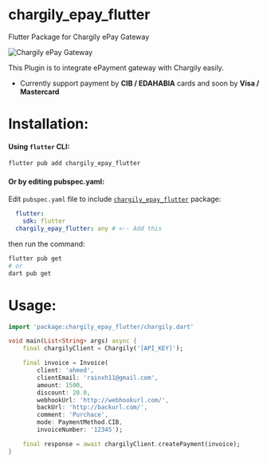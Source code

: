 
# chargily_epay_flutter
Flutter Package for Chargily ePay Gateway  

![Chargily ePay Gateway](https://raw.githubusercontent.com/Chargily/epay-gateway-php/main/assets/banner-1544x500.png "Chargily ePay Gateway")

This Plugin is to integrate ePayment gateway with Chargily easily.
- Currently support payment by **CIB / EDAHABIA** cards and soon by **Visa / Mastercard** 

# Installation:
#### Using `flutter` CLI:
```powershell
flutter pub add chargily_epay_flutter
```

#### __Or by editing pubspec.yaml:__
Edit `pubspec.yaml` file to include [`chargily_epay_flutter`](https://pub.dev/packages/chargily_epay_flutter) package:
```yaml
  flutter:
    sdk: flutter
  chargily_epay_flutter: any # <-- Add this
```
then run the command:
```powershell
flutter pub get
# or
dart pub get
```

# Usage:
```dart
import 'package:chargily_epay_flutter/chargily.dart'

void main(List<String> args) async {
    final chargilyClient = Chargily('[API_KEY]');

    final invoice = Invoice(
        client: 'ahmed',
        clientEmail: 'rainxh11@gmail.com',
        amount: 1500,
        discount: 20.0,
        webhookUrl: 'http://webhookurl.com/',
        backUrl: 'http://backurl.com/',
        comment: 'Purchace',
        mode: PaymentMethod.CIB,
        invoiceNumber: '12345');

    final response = await chargilyClient.createPayment(invoice);
}
```